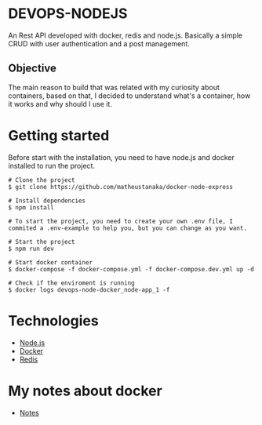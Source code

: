 # DEVOPS-NODEJS

An Rest API developed with docker, redis and node.js. Basically a simple CRUD with user authentication and a post management.

## Objective

The main reason to build that was related with my curiosity about containers, based on that, I decided to understand what's a container, how it works and why should I use it.

# Getting started

Before start with the installation, you need to have node.js and docker installed to run the project. 

    # Clone the project
    $ git clone https://github.com/matheustanaka/docker-node-express

    # Install dependencies 
    $ npm install 

    # To start the project, you need to create your own .env file, I commited a .env-example to help you, but you can change as you want.

    # Start the project
    $ npm run dev

    # Start docker container
    $ docker-compose -f docker-compose.yml -f docker-compose.dev.yml up -d 

    # Check if the enviroment is running
    $ docker logs devops-node-docker_node-app_1 -f

# Technologies

- [Node.js](https://nodejs.org/en/)
- [Docker](https://www.docker.com/)
- [Redis](https://redis.io/)

# My notes about docker

- [Notes](https://cypress-coriander-bc0.notion.site/Docker-Containers-d2302261cd4c40a19ab6ada192fc5c87)